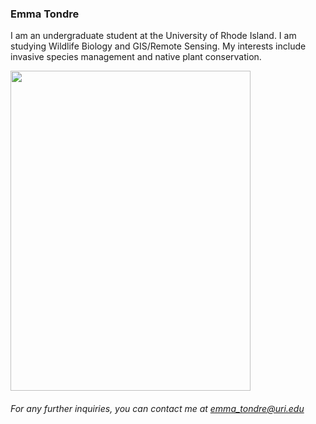 ### Emma Tondre 

I am an undergraduate student at the University of Rhode Island. I am studying Wildlife Biology and GIS/Remote Sensing.
My interests include invasive species management and native plant conservation.

<img src="https://inaturalist-open-data.s3.amazonaws.com/photos/137079211/large.jpeg" width="384" height="512">

###### For any further inquiries, you can contact me at emma_tondre@uri.edu
